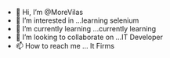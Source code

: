 - 👋 Hi, I’m @MoreVilas 
- 👀 I’m interested in ...learning selenium
- 🌱 I’m currently learning ...currently learning
- 💞️ I’m looking to collaborate on ...IT Developer
- 📫 How to reach me ... It Firms

<!---
MoreVilas/MoreVilas is a ✨ special ✨ repository because its `README.md` (this file) appears on your GitHub profile.
You can click the Preview link to take a look at your changes.
--->
